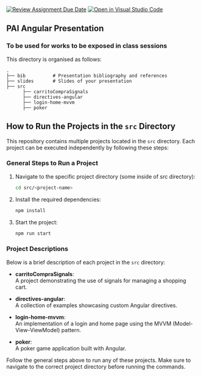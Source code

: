 [![Review Assignment Due Date](https://classroom.github.com/assets/deadline-readme-button-22041afd0340ce965d47ae6ef1cefeee28c7c493a6346c4f15d667ab976d596c.svg)](https://classroom.github.com/a/cgpJYf47)
[![Open in Visual Studio Code](https://classroom.github.com/assets/open-in-vscode-2e0aaae1b6195c2367325f4f02e2d04e9abb55f0b24a779b69b11b9e10269abc.svg)](https://classroom.github.com/online_ide?assignment_repo_id=19169166&assignment_repo_type=AssignmentRepo)

## PAI Angular Presentation
### To be used for works to be exposed in class sessions

This directory is organised as follows:
```
.
├── bib          # Presentation bibliography and references
├── slides       # Slides of your presentation
├── src
      ├── carritoCompraSignals
      ├── directives-angular
      ├── login-home-mvvm
      ├── poker
```

## How to Run the Projects in the `src` Directory

This repository contains multiple projects located in the `src` directory. Each project can be executed independently by following these steps:

### General Steps to Run a Project
1. Navigate to the specific project directory (some inside of src directory):
      ```bash
      cd src/<project-name>
      ```
2. Install the required dependencies:
      ```bash
      npm install
      ```
3. Start the project:
      ```bash
      npm run start
      ```

### Project Descriptions
Below is a brief description of each project in the `src` directory:

- **carritoCompraSignals**:  
  A project demonstrating the use of signals for managing a shopping cart.

- **directives-angular**:  
  A collection of examples showcasing custom Angular directives.

- **login-home-mvvm**:  
  An implementation of a login and home page using the MVVM (Model-View-ViewModel) pattern.

- **poker**:  
  A poker game application built with Angular.

Follow the general steps above to run any of these projects. Make sure to navigate to the correct project directory before running the commands.


<!-- 
      When you receive the link to this repository, clone it and use it to host all the material for the work to be done: slides, code, etc.

      Upload the link to this public repository to the class assignment. This is required for the evaluation of the work.

      Post the link to the repository in the PAI forum before the presentation date of the work, so that all students have access to the material in the exposition session.

      Remove from the repository those directories that are not necessary for your work. 
-->

